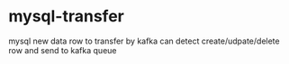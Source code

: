 # mysql-transfer
mysql new data row to transfer by kafka
can detect create/udpate/delete row and send to kafka queue
